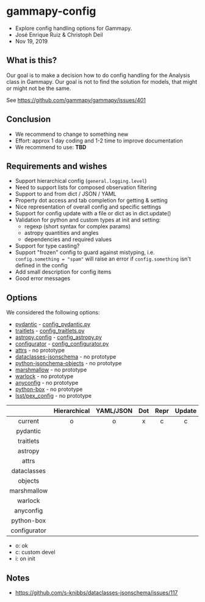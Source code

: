 # gammapy-config

- Explore config handling options for Gammapy.
- José Enrique Ruiz & Christoph Deil
- Nov 19, 2019

## What is this?

Our goal is to make a decision how to do config handling
for the Analysis class in Gammapy. Our goal is not to
find the solution for models, that might or might not
be the same.

See https://github.com/gammapy/gammapy/issues/401

## Conclusion

- We recommend to change to something new
- Effort: approx 1 day coding and 1-2 time to improve documentation
- We recommend to use: **TBD**

## Requirements and wishes

- Support hierarchical config (`general.logging.level`)
- Need to support lists for composed observation filtering
- Support to and from dict / JSON / YAML 
- Property dot access and tab completion for getting & setting
- Nice representation of overall config and specific settings
- Support for config update with a file or dict as in dict.update()
- Validation for python and custom types at init and setting:
    - regexp (short syntax for complex params)
    - astropy quantities and angles
    - dependencies and required values
- Support for type casting?
- Support "frozen" config to guard against mistyping,
  i.e. `config.something = "spam"` will raise an error
  if `config.something` isn't defined in the config 
- Add small description for config items  
- Good error messages

## Options

We considered the following options:

- [pydantic](https://github.com/samuelcolvin/pydantic) - [config_pydantic.py](config_pydantic.py) 
- [traitlets](https://traitlets.readthedocs.io/) - [config_traitlets.py](config_traitlets.py)
- [astropy.config](http://docs.astropy.org/en/stable/config/index.html) - [config_astropy.py](config_astropy.py) 
- [configurator](https://configurator.readthedocs.io) - [config_configurator.py](config_configurator.py)
- [attrs](http://www.attrs.org/) - no prototype
- [dataclasses-jsonschema](https://github.com/s-knibbs/dataclasses-jsonschema) - no prototype
- [python-jsonchema-objects](https://github.com/cwacek/python-jsonschema-objects) - no prototype
- [marshmallow](https://github.com/marshmallow-code/marshmallow) - no prototype
- [warlock](https://github.com/bcwaldon/warlock) - no prototype
- [anyconfig](https://github.com/ssato/python-anyconfig) - no prototype
- [python-box](https://github.com/cdgriffith/Box) - no prototype
- [lsst/pex_config](https://github.com/lsst/pex_config) - no prototype

|              | Hierarchical | YAML/JSON |   Dot  |  Repr  | Update | Typed | Frozen | Messages |
| :----------: | :----------: | :-------: | :----: | :----: | :----: | :---: | :----: | :------: |
| current      |      o       |     o     |    x   |    c   |    c   |   i   |    o   |    o     |
| pydantic     |              |           |        |        |        |       |        |          |
| traitlets    |              |           |        |        |        |       |        |          |
| astropy      |              |           |        |        |        |       |        |          |
| attrs        |              |           |        |        |        |       |        |          |
| dataclasses  |              |           |        |        |        |       |        |          |
| objects      |              |           |        |        |        |       |        |          |
| marshmallow  |              |           |        |        |        |       |        |          |
| warlock      |              |           |        |        |        |       |        |          |
| anyconfig    |              |           |        |        |        |       |        |          |
| python-box   |              |           |        |        |        |       |        |          |
| configurator |              |           |        |        |        |       |        |          |

- o: ok
- c: custom devel
- i: on init

## Notes

- https://github.com/s-knibbs/dataclasses-jsonschema/issues/117
